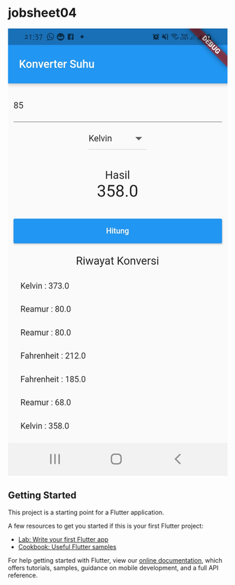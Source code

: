 # jobsheet04

![alt text](https://github.com/nadzul24/mobile_tugas4/blob/master/WhatsApp%20Image%202021-03-08%20at%2022.04.45.jpeg "Screenshot hasil")

## Getting Started

This project is a starting point for a Flutter application.

A few resources to get you started if this is your first Flutter project:

- [Lab: Write your first Flutter app](https://flutter.dev/docs/get-started/codelab)
- [Cookbook: Useful Flutter samples](https://flutter.dev/docs/cookbook)

For help getting started with Flutter, view our
[online documentation](https://flutter.dev/docs), which offers tutorials,
samples, guidance on mobile development, and a full API reference.
